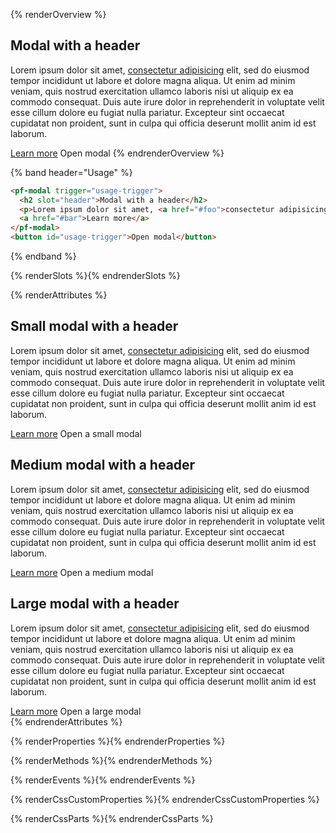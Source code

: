 {% renderOverview %}
  <pf-modal trigger="overview-trigger">
    <h2 slot="header">Modal with a header</h2>
    <p>Lorem ipsum dolor sit amet, <a href="#foo">consectetur adipisicing</a> elit, sed do eiusmod tempor incididunt ut labore et dolore magna aliqua. Ut enim ad minim veniam, quis nostrud exercitation ullamco laboris nisi ut aliquip ex ea commodo consequat. Duis aute irure dolor in reprehenderit in voluptate velit esse cillum dolore eu fugiat nulla pariatur. Excepteur sint occaecat cupidatat non proident, sunt in culpa qui officia deserunt mollit anim id est laborum.</p>
    <a href="#bar">Learn more</a>
  </pf-modal>
  <pf-button id="overview-trigger"> Open modal </pf-button>
{% endrenderOverview %}

{% band header="Usage" %}

  ```html
  <pf-modal trigger="usage-trigger">
    <h2 slot="header">Modal with a header</h2>
    <p>Lorem ipsum dolor sit amet, <a href="#foo">consectetur adipisicing</a> elit, sed do eiusmod tempor incididunt ut labore et dolore magna aliqua. Ut enim ad minim veniam, quis nostrud exercitation ullamco laboris nisi ut aliquip ex ea commodo consequat. Duis aute irure dolor in reprehenderit in voluptate velit esse cillum dolore eu fugiat nulla pariatur. Excepteur sint occaecat cupidatat non proident, sunt in culpa qui officia deserunt mollit anim id est laborum.</p>
    <a href="#bar">Learn more</a>
  </pf-modal>
  <button id="usage-trigger">Open modal</button>
  ```
{% endband %}

{% renderSlots %}{% endrenderSlots %}

{% renderAttributes %}
<div class="example-preview">
  <pf-modal width="small" trigger="rendered-slot-small">
    <h2 slot="header">Small modal with a header</h2>
    <p>Lorem ipsum dolor sit amet, <a href="#foo">consectetur adipisicing</a> elit, sed do eiusmod tempor incididunt ut labore et dolore magna aliqua. Ut enim ad minim veniam, quis nostrud exercitation ullamco laboris nisi ut aliquip ex ea commodo consequat. Duis aute irure dolor in reprehenderit in voluptate velit esse cillum dolore eu fugiat nulla pariatur. Excepteur sint occaecat cupidatat non proident, sunt in culpa qui officia deserunt mollit anim id est laborum.</p>
    <a href="#bar">Learn more</a>
  </pf-modal>
  <pf-button id="rendered-slot-small"> Open a small modal </pf-button>

  <pf-modal width="medium" trigger="rendered-slot-medium">
    <h2 slot="header">Medium modal with a header</h2>
    <p>Lorem ipsum dolor sit amet, <a href="#foo">consectetur adipisicing</a> elit, sed do eiusmod tempor incididunt ut labore et dolore magna aliqua. Ut enim ad minim veniam, quis nostrud exercitation ullamco laboris nisi ut aliquip ex ea commodo consequat. Duis aute irure dolor in reprehenderit in voluptate velit esse cillum dolore eu fugiat nulla pariatur. Excepteur sint occaecat cupidatat non proident, sunt in culpa qui officia deserunt mollit anim id est laborum.</p>
    <a href="#bar">Learn more</a>
  </pf-modal>
  <pf-button id="rendered-slot-medium"> Open a medium modal </pf-button>

  <pf-modal width="large" trigger="rendered-slot-large">
    <h2 slot="header">Large modal with a header</h2>
    <p>Lorem ipsum dolor sit amet, <a href="#foo">consectetur adipisicing</a> elit, sed do eiusmod tempor incididunt ut labore et dolore magna aliqua. Ut enim ad minim veniam, quis nostrud exercitation ullamco laboris nisi ut aliquip ex ea commodo consequat. Duis aute irure dolor in reprehenderit in voluptate velit esse cillum dolore eu fugiat nulla pariatur. Excepteur sint occaecat cupidatat non proident, sunt in culpa qui officia deserunt mollit anim id est laborum.</p>
    <a href="#bar">Learn more</a>
  </pf-modal>
  <pf-button id="rendered-slot-large"> Open a large modal </pf-button>
  </div>
{% endrenderAttributes %}

{% renderProperties %}{% endrenderProperties %}

{% renderMethods %}{% endrenderMethods %}

{% renderEvents %}{% endrenderEvents %}

{% renderCssCustomProperties %}{% endrenderCssCustomProperties %}

{% renderCssParts %}{% endrenderCssParts %}
